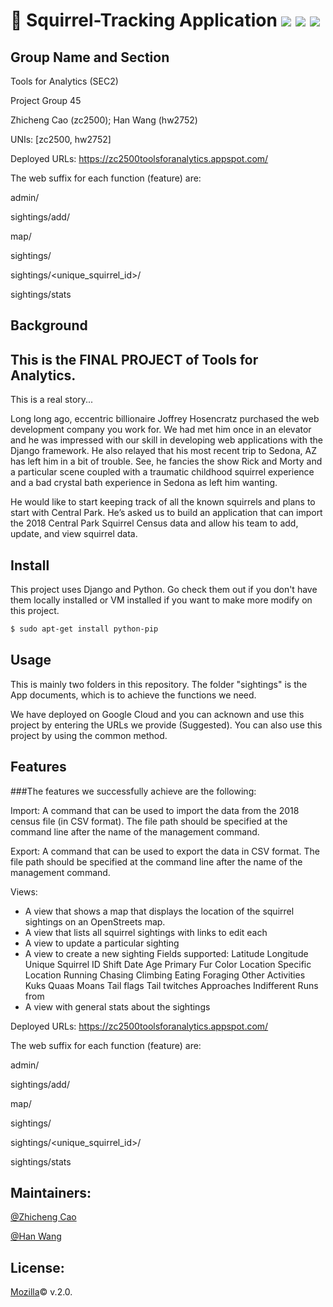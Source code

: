 # :hamster: Squirrel-Tracking Application ![](https://img.shields.io/badge/License-Mozilla%20v2.0-blue) ![](https://img.shields.io/badge/Environment-Django-yellowgreen)  ![](https://img.shields.io/badge/Build-passing-red)

## Group Name and Section

Tools for Analytics (SEC2)

Project Group 45

Zhicheng Cao (zc2500);
Han Wang (hw2752)

UNIs: [zc2500, hw2752]

Deployed URLs: https://zc2500toolsforanalytics.appspot.com/

The web suffix for each function (feature) are:

admin/

sightings/add/

map/

sightings/

sightings/<unique_squirrel_id>/

sightings/stats

## Background

This is the FINAL PROJECT of Tools for Analytics. 
-----------------------------------------------------------------------------------------

This is a real story...

Long long ago, eccentric billionaire Joffrey Hosencratz purchased the web development company you work for. We had met him once in an elevator and he was impressed with our skill in developing web applications with the Django framework. He also relayed that his most recent trip to Sedona, AZ has left him in a bit of trouble. See, he fancies the show Rick and Morty and a particular scene coupled with a traumatic childhood squirrel experience and a bad crystal bath experience in Sedona as left him wanting. 

He would like to start keeping track of all the known squirrels and plans to start with Central Park. He’s asked us to build an application that can import the 2018 Central Park Squirrel Census data and allow his team to add, update, and view squirrel data. 

## Install

This project uses Django and Python. Go check them out if you don't have them locally installed or VM installed if you want to make more modify on this project.

```sh
$ sudo apt-get install python-pip
```

## Usage

This is mainly two folders in this repository. The folder "sightings" is the App documents, which is to achieve the functions we need. 

We have deployed on Google Cloud and you can acknown and use this project by entering the URLs we provide (Suggested).  You can also use this project by using the common method.

## Features

###The features we successfully achieve are the following:

Import: A command that can be used to import the data from the 2018 census file (in CSV format). The file path should be specified at the command line after the name of the management command. 

Export: A command that can be used to export the data in CSV format. The file path should be specified at the command line after the name of the management command. 

Views:
- A view that shows a map that displays the location of the squirrel sightings on an OpenStreets map.
- A view that lists all squirrel sightings with links to edit each
- A view to update a particular sighting
- A view to create a new sighting
  Fields supported:
    Latitude
    Longitude
    Unique Squirrel ID
    Shift
    Date
    Age
    Primary Fur Color
    Location
    Specific Location
    Running
    Chasing
    Climbing
    Eating
    Foraging
    Other Activities
    Kuks
    Quaas
    Moans
    Tail flags
    Tail twitches
    Approaches
    Indifferent
    Runs from
- A view with general stats about the sightings

Deployed URLs: https://zc2500toolsforanalytics.appspot.com/

The web suffix for each function (feature) are:

admin/

sightings/add/

map/

sightings/

sightings/<unique_squirrel_id>/

sightings/stats

## Maintainers:

[@Zhicheng Cao](https://github.com/tonycao5)

[@Han Wang](https://github.com/hw2752)

## License:
[Mozilla](LICENSE)© v.2.0.
